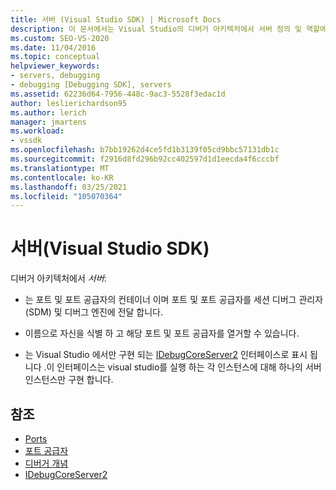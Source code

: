 ```yaml
---
title: 서버 (Visual Studio SDK) | Microsoft Docs
description: 이 문서에서는 Visual Studio의 디버거 아키텍처에서 서버 정의 및 역할에 대해 설명 합니다.
ms.custom: SEO-VS-2020
ms.date: 11/04/2016
ms.topic: conceptual
helpviewer_keywords:
- servers, debugging
- debugging [Debugging SDK], servers
ms.assetid: 62236d64-7956-448c-9ac3-5528f3edac1d
author: leslierichardson95
ms.author: lerich
manager: jmartens
ms.workload:
- vssdk
ms.openlocfilehash: b7bb19262d4ce5fd1b3139f05cd9bbc57131db1c
ms.sourcegitcommit: f2916d8fd296b92cc402597d1d1eecda4f6cccbf
ms.translationtype: MT
ms.contentlocale: ko-KR
ms.lasthandoff: 03/25/2021
ms.locfileid: "105070364"
---
```

# <a name="servers-visual-studio-sdk"></a>서버(Visual Studio SDK)
디버거 아키텍처에서 *서버*:

- 는 포트 및 포트 공급자의 컨테이너 이며 포트 및 포트 공급자를 세션 디버그 관리자 (SDM) 및 디버그 엔진에 전달 합니다.

- 이름으로 자신을 식별 하 고 해당 포트 및 포트 공급자를 열거할 수 있습니다.

- 는 Visual Studio 에서만 구현 되는 [IDebugCoreServer2](../../extensibility/debugger/reference/idebugcoreserver2.md) 인터페이스로 표시 됩니다 .이 인터페이스는 visual studio를 실행 하는 각 인스턴스에 대해 하나의 서버 인스턴스만 구현 합니다.

## <a name="see-also"></a>참조
- [Ports](../../extensibility/debugger/ports.md)
- [포트 공급자](../../extensibility/debugger/port-suppliers.md)
- [디버거 개념](../../extensibility/debugger/debugger-concepts.md)
- [IDebugCoreServer2](../../extensibility/debugger/reference/idebugcoreserver2.md)
